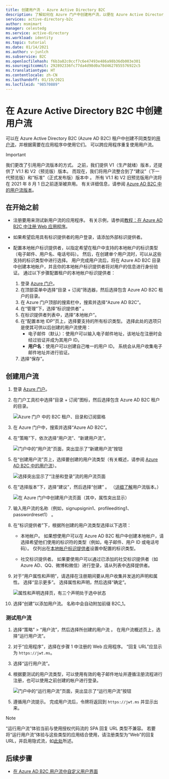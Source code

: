```yaml
---
title: 创建用户流 - Azure Active Directory B2C
description: 了解如何在 Azure 门户中创建用户流，以便在 Azure Active Directory B2C 中启用应用程序的注册、登录和用户配置文件编辑。
services: active-directory-b2c
author: msmimart
manager: celestedg
ms.service: active-directory
ms.workload: identity
ms.topic: tutorial
ms.date: 01/14/2021
ms.author: v-junlch
ms.subservice: B2C
ms.openlocfilehash: f6b3a82c0ccf7c6e47493e486a98b36db003e301
ms.sourcegitcommit: 292892336fc77da4d98d0a78d4627855576922c5
ms.translationtype: HT
ms.contentlocale: zh-CN
ms.lasthandoff: 01/19/2021
ms.locfileid: "98570889"
---
```

# <a name="create-a-user-flow-in-azure-active-directory-b2c"></a>在 Azure Active Directory B2C 中创建用户流

可以在 Azure Active Directory B2C (Azure AD B2C) 租户中创建不同类型的[用户流](user-flow-overview.md)，并根据需要在应用程序中使用它们。 可以跨应用程序重复使用用户流。

> [!IMPORTANT]
> 我们更改了引用用户流版本的方式。 之前，我们提供 V1（生产就绪）版本，还提供了 V1.1 和 V2（预览版）版本。 而现在，我们将用户流整合到了“建议”（下一代预览版）和“标准”（正式发布版）版本中 。 所有 V1.1 和 V2 旧预览版用户流将在 2021 年 8 月 1 日之前逐渐被弃用。 有关详细信息，请参阅 [Azure AD B2C 中的用户流版本](user-flow-versions.md)。

## <a name="before-you-begin"></a>在开始之前

- 注册要用来测试新用户流的应用程序。 有关示例，请参阅[教程：在 Azure AD B2C 中注册 Web 应用程序](tutorial-register-applications.md)。
- 如果希望启用具有标识提供者的用户登录，请添加外部标识提供者。 
- 配置本地帐户标识提供者，以指定希望在租户中支持的本地帐户的标识类型（电子邮件、用户名、电话号码）。 然后，在创建单个用户流时，可以从这些支持的标识类型中进行选择。 用户完成用户流后，将在 Azure AD B2C 目录中创建本地帐户，并且你的本地帐户标识提供者将对用户的信息进行身份验证。 通过以下步骤配置租户的本地帐户标识提供者：

   1. 登录 [Azure 门户](https://portal.azure.cn/)。 
   2. 在顶部菜单中选择“目录 + 订阅”筛选器，然后选择包含 Azure AD B2C 租户的目录。
   3. 在 Azure 门户顶部的搜索栏中，搜索并选择“Azure AD B2C”。
   4. 在“管理”下，选择“标识提供者” 。
   5. 在标识提供者列表中，选择“本地帐户”。
   6. 在“配置本地 IDP”页上，选择要支持的所有标识类型。 选择此处的选项只是使其可供以后创建的用户流使用：
      - 电子邮件（默认）：使用户可以输入电子邮件地址，该地址在注册时会经过验证并成为其用户 ID。
      - **用户名**：使用户可以创建自己唯一的用户 ID。 系统会从用户收集电子邮件地址并进行验证。
    7. 选择“保存”。

## <a name="create-a-user-flow"></a>创建用户流

1. 登录 [Azure 门户](https://portal.azure.cn)。
2. 在门户工具栏中选择“目录 + 订阅”图标，然后选择包含 Azure AD B2C 租户的目录。

    ![Azure 门户 中的 B2C 租户、目录和订阅窗格](./media/create-user-flow/directory-subscription-pane.png)

3. 在 Azure 门户中，搜索并选择“Azure AD B2C”。
4. 在“策略”下，依次选择“用户流”、“新建用户流”。

    ![门户中的“用户流”页面，突出显示了“新建用户流”按钮](./media/create-user-flow/signup-signin-user-flow.png)

5. 在“创建用户流”页上，选择要创建的用户流类型（有关概述，请参阅 [Azure AD B2C 中的用户流](user-flow-overview.md)）。

    ![选择突出显示了“注册和登录”流的用户流页面](./media/create-user-flow/select-user-flow-type.png)

6. 在“选择版本”下，选择“建议”，然后选择“创建”  。 （[详细了解](user-flow-versions.md)用户流版本。）

    ![在 Azure 门户中创建用户流页面（其中，属性突出显示）](./media/create-user-flow/select-version.png)

7. 输入用户流的名称（例如，signupsignin1、profileediting1、passwordreset1）  。
8. 在“标识提供者”下，根据所创建的用户流类型选择以下选项：

   - 本地帐户。 如果想使用户可以在 Azure AD B2C 租户中创建本地帐户，请选择希望他们使用的标识符的类型（例如，电子邮件、用户 ID 或电话号码）。 仅列出在[本地帐户标识提供者](#before-you-begin)设置中配置的标识类型。

   - 社交标识提供者。 如果要使用户可以通过已添加的社交标识提供者（如 Azure AD、QQ、微博和微信）进行登录，请从列表中选择提供者。

9. 对于“用户属性和声明”，请选择在注册期间要从用户收集并发送的声明和属性。 选择“显示更多”。 选择属性和声明，然后选择“确定”。

    ![属性和声明选择页，有三个声明处于选中状态](./media/create-user-flow/signup-signin-attributes.png)

10. 选择“创建”以添加用户流。 名称中会自动附加前缀 B2C_1。

### <a name="test-the-user-flow"></a>测试用户流

1. 选择“策略” > “用户流”，然后选择所创建的用户流 。 在用户流概述页上，选择“运行用户流”。
1. 对于“应用程序”，选择在步骤 1 中注册的 Web 应用程序。 “回复 URL”应显示为 `https://jwt.ms`。
1. 选择“运行用户流”。
2. 根据要测试的用户流类型，可以使用有效的电子邮件地址并遵循注册流程进行注册，也可以使用之前创建的帐户进行登录。

    ![门户中的“运行用户流”页面，突出显示了“运行用户流”按钮](./media/create-user-flow/sign-up-sign-in-run-now.png)

1. 遵循用户流提示。 完成用户流后，令牌将返回到 `https://jwt.ms` 并显示出来。

> [!NOTE]
> “运行用户流”体验当前与使用授权代码流的 SPA 回复 URL 类型不兼容。 若要将“运行用户流”体验与这些类型的应用结合使用，请注册类型为“Web”的回复 URL，并启用隐式流，如[此处](tutorial-register-spa.md)所述。

## <a name="next-steps"></a>后续步骤

- [在 Azure AD B2C 用户流中自定义用户界面](customize-ui-with-html.md)

